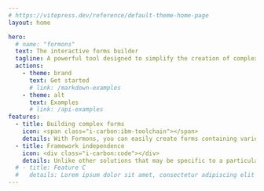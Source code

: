 ```yaml
---
# https://vitepress.dev/reference/default-theme-home-page
layout: home

hero:
  # name: "formons"
  text: The interactive forms builder
  tagline: A powerful tool designed to simplify the creation of complex interactive forms.
  actions:
    - theme: brand
      text: Get started
      # link: /markdown-examples
    - theme: alt
      text: Examples
      # link: /api-examples
features:
  - title: Building complex forms
    icon: <span class="i-carbon:ibm-toolchain"></span>
    details: With Formons, you can easily create forms containing various types of fields such as text, numeric, select, checkboxes, etc. Its flexibility allows effortless management of complex form structures.
  - title: Framework independence
    icon: <div class="i-carbon:code"></div>
    details: Unlike other solutions that may be specific to a particular framework, Formons is designed to be used with any JavaScript framework. This means you can easily integrate it into your existing project, regardless of the front-end technology you are using.
  # - title: Feature C
  #   details: Lorem ipsum dolor sit amet, consectetur adipiscing elit
---
```

